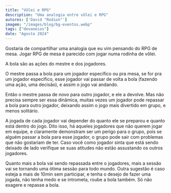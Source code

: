 ```yaml
---
title: "Vôlei e RPG"
description: "Uma analogia entre vôlei e RPG"
autores: ['David "Rodion"']
imagem: "/images/blog/bg-eventos.webp"
tags: ["devaneios"]
date: "Agosto 2024"
---
```


Gostaria de compartilhar uma analogia que eu vim pensando do RPG de mesa. Jogar RPG de mesa é parecido com jogar numa rodinha de vôlei.

A bola são as ações do mestre e dos jogadores.

O mestre passa a bola para um jogador específico ou pra mesa, se for pra um jogador especifico, esse jogador vai passar de volta a bola (fazendo uma ação, uma decisão), e assim o jogo vai andando.

Então o mestre passa de novo para outro jogador, e ele a devolve. Mas não precisa sempre ser essa dinâmica, muitas vezes um jogador pode repassar a bola para outro jogador, deixando assim o jogo mais divertido em grupo, e menos solitário.

A jogada de cada jogador vai depender do quanto ele se preparou e quanto está dentro do jogo.
Dito isso, há aqueles jogadores que não querem jogar em equipe, e claramente demonstram ser um perigo para o grupo, pois se alguém passar a bola para esse jogador, o grupo pode sair com problemas que não gostariam de ter. Caso você como jogador sinta que está sendo deixado de lado verifique se suas atitudes não estão assustando os outros jogadores.

Quanto mais a bola vai sendo repassada entre o jogadores, mais a sessão vai se tornando uma ótima sessão para todo mundo. Outra sugestão é caso esteja a mais de 10min sem participar, e tenha o desejo de fazer uma jogada, não tenha medo e se intrometa, roube a bola também. Só não exagere e repasse a bola.
